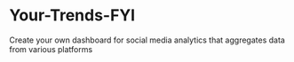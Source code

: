 # Your-Trends-FYI
Create your own dashboard for social media analytics that aggregates data from various platforms
